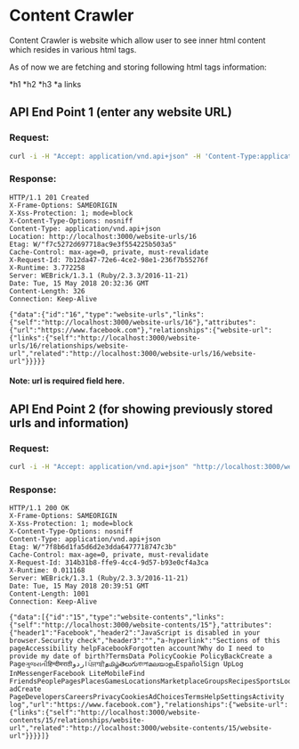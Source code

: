 # Content Crawler

Content Crawler is website which allow user to see inner html content which resides in various html tags.

As of now we are fetching and storing following html tags information:

 *h1
 *h2
 *h3
 *a links

## API End Point 1 (enter any website URL)

### Request:

```bash
curl -i -H "Accept: application/vnd.api+json" -H 'Content-Type:application/vnd.api+json' -X POST -d '{"data": {"type":"website-urls", "attributes":{"url":"https://www.facebook.com"}}}' http://localhost:3000/website-urls
```

### Response:

```
HTTP/1.1 201 Created 
X-Frame-Options: SAMEORIGIN
X-Xss-Protection: 1; mode=block
X-Content-Type-Options: nosniff
Content-Type: application/vnd.api+json
Location: http://localhost:3000/website-urls/16
Etag: W/"f7c5272d697718ac9e3f554225b503a5"
Cache-Control: max-age=0, private, must-revalidate
X-Request-Id: 7b12da47-72e6-4ce2-98e1-236f7b55276f
X-Runtime: 3.772258
Server: WEBrick/1.3.1 (Ruby/2.3.3/2016-11-21)
Date: Tue, 15 May 2018 20:32:36 GMT
Content-Length: 326
Connection: Keep-Alive

{"data":{"id":"16","type":"website-urls","links":{"self":"http://localhost:3000/website-urls/16"},"attributes":{"url":"https://www.facebook.com"},"relationships":{"website-url":{"links":{"self":"http://localhost:3000/website-urls/16/relationships/website-url","related":"http://localhost:3000/website-urls/16/website-url"}}}}}
```

#### Note: url is required field here. 

## API End Point 2 (for showing previously stored urls and information)

### Request: 

```bash
curl -i -H "Accept: application/vnd.api+json" "http://localhost:3000/website-contents"
```

### Response: 

```
HTTP/1.1 200 OK 
X-Frame-Options: SAMEORIGIN
X-Xss-Protection: 1; mode=block
X-Content-Type-Options: nosniff
Content-Type: application/vnd.api+json
Etag: W/"7f8b6d1fa5d6d2e3dda6477718747c3b"
Cache-Control: max-age=0, private, must-revalidate
X-Request-Id: 314b31b8-ffe9-4cc4-9d57-b93e0cf4a3ca
X-Runtime: 0.011168
Server: WEBrick/1.3.1 (Ruby/2.3.3/2016-11-21)
Date: Tue, 15 May 2018 20:39:51 GMT
Content-Length: 1001
Connection: Keep-Alive

{"data":[{"id":"15","type":"website-contents","links":{"self":"http://localhost:3000/website-contents/15"},"attributes":{"header1":"Facebook","header2":"JavaScript is disabled in your browser.Security check","header3":"","a-hyperlink":"Sections of this pageAccessibility helpFacebookForgotten account?Why do I need to provide my date of birth?TermsData PolicyCookie PolicyBackCreate a Pageગુજરાતીहिन्दीमराठीاردوਪੰਜਾਬੀதமிழ்తెలుగుবাংলাമലയാളംEspañolSign UpLog InMessengerFacebook LiteMobileFind FriendsPeoplePagesPlacesGamesLocationsMarketplaceGroupsRecipesSportsLookMomentsInstagramLocalAboutCreate adCreate PageDevelopersCareersPrivacyCookiesAdChoicesTermsHelpSettingsActivity log","url":"https://www.facebook.com"},"relationships":{"website-url":{"links":{"self":"http://localhost:3000/website-contents/15/relationships/website-url","related":"http://localhost:3000/website-contents/15/website-url"}}}}]}
```
